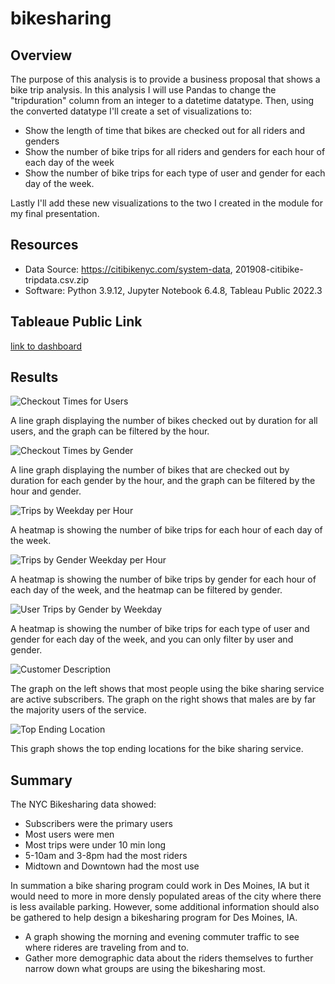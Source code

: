 # bikesharing
## Overview
The purpose of this analysis is to provide a business proposal that shows a bike trip analysis. In this analysis I will use Pandas to change the "tripduration" column from an integer to a datetime datatype. Then, using the converted datatype I'll create a set of visualizations to:
* Show the length of time that bikes are checked out for all riders and genders
* Show the number of bike trips for all riders and genders for each hour of each day of the week
* Show the number of bike trips for each type of user and gender for each day of the week.

Lastly I'll add these new visualizations to the two I created in the module for my final presentation.

## Resources
* Data Source: https://citibikenyc.com/system-data, 201908-citibike-tripdata.csv.zip
* Software: Python 3.9.12, Jupyter Notebook 6.4.8, Tableau Public 2022.3

## Tableaue Public Link
[link to dashboard](https://public.tableau.com/views/NYCBike_16635330527970/NYCCitiBikeAnalysisChallenge?:language=en-US&publish=yes&:display_count=n&:origin=viz_share_link)

## Results
![Checkout Times for Users](https://user-images.githubusercontent.com/105949411/190929551-1dd889a4-a107-4906-abe4-9b030ca36e9d.png)

A line graph displaying the number of bikes checked out by duration for all users, and the graph can be filtered by the hour.

![Checkout Times by Gender](https://user-images.githubusercontent.com/105949411/190929558-32cd19ed-a637-4778-964c-c77ac7a9d9d2.png)

A line graph displaying the number of bikes that are checked out by duration for each gender by the hour, and the graph can be filtered by the hour and gender.

![Trips by Weekday per Hour](https://user-images.githubusercontent.com/105949411/190929578-24a3db60-dc79-44ab-bd7c-975b2abe5260.png)

A heatmap is showing the number of bike trips for each hour of each day of the week.

![Trips by Gender Weekday per Hour](https://user-images.githubusercontent.com/105949411/190929587-03fc5509-8077-4088-9e72-9da4c51481a4.png)

A heatmap is showing the number of bike trips by gender for each hour of each day of the week, and the heatmap can be filtered by gender.

![User Trips by Gender by Weekday](https://user-images.githubusercontent.com/105949411/190929600-c9fd548c-ecdd-46bc-af8d-63835f6ec0a0.png)

A heatmap is showing the number of bike trips for each type of user and gender for each day of the week, and you can only filter by user and gender.

![Customer Description](https://user-images.githubusercontent.com/105949411/190929610-c005ace0-3d13-4ce1-8b81-fd6d2f9debeb.png)

The graph on the left shows that most people using the bike sharing service are active subscribers. The graph on the right shows that males are by far the majority users of the service.

![Top Ending Location](https://user-images.githubusercontent.com/105949411/190929723-254ec40d-41de-4d70-a180-a7b174894534.png)

This graph shows the top ending locations for the bike sharing service.

## Summary
The NYC Bikesharing data showed:
* Subscribers were the primary users
* Most users were men
* Most trips were under 10 min long
* 5-10am and 3-8pm had the most riders
* Midtown and Downtown had the most use
 
In summation a bike sharing program could work in Des Moines, IA but it would need to more in more densly populated areas of the city where there is less available parking. However, some additional information should also be gathered to help design a bikesharing program for Des Moines, IA.
* A graph showing the morning and evening commuter traffic to see where rideres are traveling from and to.
* Gather more demographic data about the riders themselves to further narrow down what groups are using the bikesharing most.
